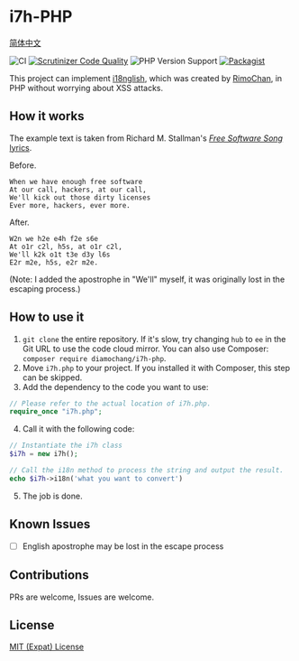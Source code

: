 # i7h-PHP
[简体中文](README_zh-hans.md)

![CI](https://github.com/Diamochang/i7h-PHP/workflows/CI/badge.svg) [![Scrutinizer Code Quality](https://scrutinizer-ci.com/g/Diamochang/i7h-PHP/badges/quality-score.png?b=m2n)](https://scrutinizer-ci.com/g/Diamochang/i7h-PHP/?branch=m2n) ![PHP Version Support](https://img.shields.io/packagist/php-v/diamochang/i7h-php) [![Packagist](https://img.shields.io/packagist/diamochang/i7h-php.svg)](https://packagist.org/packages/diamochang/i7h-php)

This project can implement [i18nglish](https://github.com/RimoChan/i7h), which was created by [RimoChan](https://github.com/RimoChan), in PHP without worrying about XSS attacks.
## How it works
The example text is taken from Richard M. Stallman's [*Free Software Song* lyrics](https://www.gnu.org/music/free-software-song.en.html).

Before.
```
When we have enough free software
At our call, hackers, at our call,
We'll kick out those dirty licenses
Ever more, hackers, ever more.
```

After.
```
W2n we h2e e4h f2e s6e
At o1r c2l, h5s, at o1r c2l,
We'll k2k o1t t3e d3y l6s
E2r m2e, h5s, e2r m2e.
```

(Note: I added the apostrophe in "We'll" myself, it was originally lost in the escaping process.)
## How to use it
1. `git clone` the entire repository. If it's slow, try changing `hub` to `ee` in the Git URL to use the code cloud mirror. You can also use Composer: `composer require diamochang/i7h-php`.
2. Move `i7h.php` to your project. If you installed it with Composer, this step can be skipped.
3. Add the dependency to the code you want to use:
```php
// Please refer to the actual location of i7h.php.
require_once "i7h.php";
```
4. Call it with the following code:
```php
// Instantiate the i7h class
$i7h = new i7h();

// Call the i18n method to process the string and output the result.
echo $i7h->i18n('what you want to convert')
```
5. The job is done.
## Known Issues
- [ ] English apostrophe may be lost in the escape process
## Contributions
PRs are welcome, Issues are welcome.
## License
[MIT (Expat) License](https://github.com/Diamochang/i7h-PHP/blob/m2n/LICENSE)